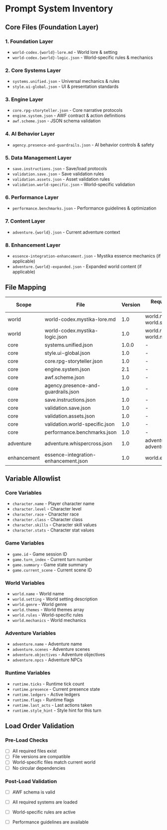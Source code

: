 # Prompt System Inventory

## Core Files (Foundation Layer)

### 1. Foundation Layer
- `world-codex.{world}-lore.md` - World lore & setting
- `world-codex.{world}-logic.json` - World-specific rules & mechanics

### 2. Core Systems Layer  
- `systems.unified.json` - Universal mechanics & rules
- `style.ui-global.json` - UI & presentation standards

### 3. Engine Layer
- `core.rpg-storyteller.json` - Core narrative protocols
- `engine.system.json` - AWF contract & action definitions
- `awf.scheme.json` - JSON schema validation

### 4. AI Behavior Layer
- `agency.presence-and-guardrails.json` - AI behavior controls & safety

### 5. Data Management Layer
- `save.instructions.json` - Save/load protocols
- `validation.save.json` - Save validation rules
- `validation.assets.json` - Asset validation rules
- `validation.world-specific.json` - World-specific validation

### 6. Performance Layer
- `performance.benchmarks.json` - Performance guidelines & optimization

### 7. Content Layer
- `adventure.{world}.json` - Current adventure context

### 8. Enhancement Layer
- `essence-integration-enhancement.json` - Mystika essence mechanics (if applicable)
- `adventure.{world}-expanded.json` - Expanded world content (if applicable)

## File Mapping

| Scope | File | Version | Required Context Keys | Load Order |
|-------|------|---------|----------------------|------------|
| world | world-codex.mystika-lore.md | 1.0 | world.name, world.setting | 1 |
| world | world-codex.mystika-logic.json | 1.0 | world.rules, world.mechanics | 2 |
| core | systems.unified.json | 1.0.0 | - | 3 |
| core | style.ui-global.json | 1.0 | - | 4 |
| core | core.rpg-storyteller.json | 1.0 | - | 5 |
| core | engine.system.json | 2.1 | - | 6 |
| core | awf.scheme.json | 1.0 | - | 7 |
| core | agency.presence-and-guardrails.json | 1.0 | - | 8 |
| core | save.instructions.json | 1.0 | - | 9 |
| core | validation.save.json | 1.0 | - | 10 |
| core | validation.assets.json | 1.0 | - | 11 |
| core | validation.world-specific.json | 1.0 | - | 12 |
| core | performance.benchmarks.json | 1.0 | - | 13 |
| adventure | adventure.whispercross.json | 1.0 | adventure.name, adventure.scenes | 14 |
| enhancement | essence-integration-enhancement.json | 1.0 | world.essence_system | 15 |

## Variable Allowlist

### Core Variables
- `character.name` - Player character name
- `character.level` - Character level
- `character.race` - Character race
- `character.class` - Character class
- `character.skills` - Character skill values
- `character.stats` - Character stat values

### Game Variables
- `game.id` - Game session ID
- `game.turn_index` - Current turn number
- `game.summary` - Game state summary
- `game.current_scene` - Current scene ID

### World Variables
- `world.name` - World name
- `world.setting` - World setting description
- `world.genre` - World genre
- `world.themes` - World themes array
- `world.rules` - World-specific rules
- `world.mechanics` - World mechanics

### Adventure Variables
- `adventure.name` - Adventure name
- `adventure.scenes` - Adventure scenes
- `adventure.objectives` - Adventure objectives
- `adventure.npcs` - Adventure NPCs

### Runtime Variables
- `runtime.ticks` - Runtime tick count
- `runtime.presence` - Current presence state
- `runtime.ledgers` - Active ledgers
- `runtime.flags` - Runtime flags
- `runtime.last_acts` - Last actions taken
- `runtime.style_hint` - Style hint for this turn

## Load Order Validation

### Pre-Load Checks
- [ ] All required files exist
- [ ] File versions are compatible
- [ ] World-specific files match current world
- [ ] No circular dependencies

### Post-Load Validation
- [ ] AWF schema is valid
- [ ] All required systems are loaded
- [ ] World-specific rules are active
- [ ] Performance guidelines are available

